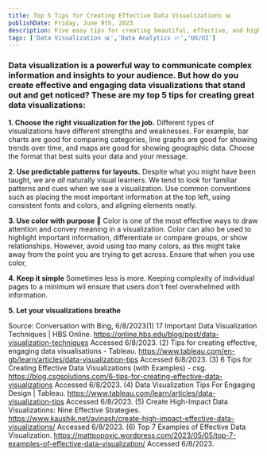 ```yaml
---
title: Top 5 Tips for Creating Effective Data Visualizations 📊 
publishDate: Friday, June 9th, 2023
description: Five easy tips for creating beautiful, effective, and high impact data visualizations and dashboards.
tags: ['Data Visualization 📊','Data Analytics 📈','UX/UI']
---
```


### Data visualization is a powerful way to communicate complex information and insights to your audience. But how do you create effective and engaging data visualizations that stand out and get noticed? These are my top 5 tips for creating great data visualizations:

**1. Choose the right visualization for the job.** 
Different types of visualizations have different strengths and weaknesses. For example, bar charts are good for comparing categories, line graphs are good for showing trends over time, and maps are good for showing geographic data. Choose the format that best suits your data and your message.


**2. Use predictable patterns for layouts.** 
Despite what you might have been taught, we are *all* naturally visual learners. We tend to look for familiar patterns and cues when we see a visualization. Use common conventions such as placing the most important information at the top left, using consistent fonts and colors, and aligning elements neatly.

**3. Use color with purpose 🌈** 
Color is one of the most effective ways to draw attention and convey meaning in a visualization. Color can also be used to highlight important information, differentiate or compare groups, or show relationships. However, avoid using too many colors, as this might take away from the point you are trying to get across. Ensure that when you use color,

**4. Keep it simple** 
Sometimes less is more. Keeping complexity of individual pages to a minimum wil ensure that users don't feel overwhelmed with information.

**5. Let your visualizations breathe**
 

Source: Conversation with Bing, 6/8/2023(1) 17 Important Data Visualization Techniques | HBS Online. https://online.hbs.edu/blog/post/data-visualization-techniques Accessed 6/8/2023.
(2) Tips for creating effective, engaging data visualisations - Tableau. https://www.tableau.com/en-gb/learn/articles/data-visualization-tips Accessed 6/8/2023.
(3) 6 Tips for Creating Effective Data Visualizations (with Examples) - csg. https://blog.csgsolutions.com/6-tips-for-creating-effective-data-visualizations Accessed 6/8/2023.
(4) Data Visualization Tips For Engaging Design | Tableau. https://www.tableau.com/learn/articles/data-visualization-tips Accessed 6/8/2023.
(5) Create High-Impact Data Visualizations: Nine Effective Strategies. https://www.kaushik.net/avinash/create-high-impact-effective-data-visualizations/ Accessed 6/8/2023.
(6) Top 7 Examples of Effective Data Visualization. https://mattpopovic.wordpress.com/2023/05/05/top-7-examples-of-effective-data-visualization/ Accessed 6/8/2023.